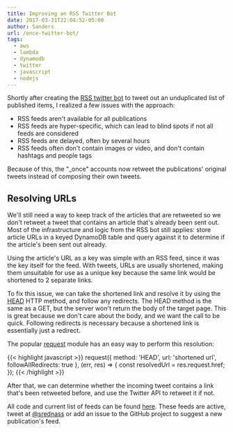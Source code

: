 ```yaml
---
title: Improving an RSS Twitter Bot
date: 2017-03-31T22:04:52-05:00
author: Sanders
url: /once-twitter-bot/
tags:
  - aws
  - lambda
  - dynamodb
  - twitter
  - javascript
  - nodejs
---
```

Shortly after creating the <a href="/rss-twitter-bot/" target="_blank">RSS twitter bot</a> to tweet out an unduplicated list of published items, I realized a few issues with the approach:

- RSS feeds aren't available for all publications
- RSS feeds are hyper-specific, which can lead to blind spots if not all feeds are considered
- RSS feeds are delayed, often by several hours
- RSS feeds often don't contain images or video, and don't contain hashtags and people tags

Because of this, the "_once" accounts now retweet the publications' original tweets instead of composing their own tweets.

## Resolving URLs

We'll still need a way to keep track of the articles that are retweeted so we don't retweet a tweet that contains an article that's already been sent out. Most of the infrastructure and logic from the RSS bot still applies: store article URLs in a keyed DynamoDB table and query against it to determine if the article's been sent out already.

Using the article's URL as a key was simple with an RSS feed, since it was the key itself for the feed. With tweets, URLs are usually shortened, making them unsuitable for use as a unique key because the same link would be shortened to 2 separate links.

To fix this issue, we can take the shortened link and resolve it by using the <a href="https://www.w3.org/Protocols/rfc2616/rfc2616-sec9.html#sec9.4" target="_blank">HEAD</a> HTTP method, and follow any redirects. The HEAD method is the same as a GET, but the server won't return the body of the target page. This is great because we don't care about the body, and we want the call to be quick. Following redirects is necessary because a shortened link is essentially just a redirect.

The popular <a href="https://github.com/request/request" target="_blank">request</a> module has an easy way to perform this resolution:

{{< highlight javascript >}}
request({
  method: 'HEAD',
  url: 'shortened url',
  followAllRedirects: true
}, (err, res) => {
  const resolvedUrl = res.request.href;
});
{{< /highlight >}}

After that, we can determine whether the incoming tweet contains a link that's been retweeted before, and use the Twitter API to retweet it if not.

All code and current list of feeds can be found <a href="https://github.com/sedenardi/once-tweet" target="_blank">here</a>. These feeds are active, tweet at <a href="https://twitter.com/srednass">@srednass</a> or add an issue to the GitHub project to suggest a new publication's feed.
